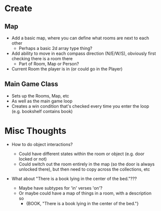 # Create
## Map
* Add a basic map, where you can define what rooms are next to each other
    * Perhaps a basic 2d array type thing?
* Add ability to move in each compass direction (N/E/W/S), obviously first checking there is a room there
  * Part of Room, Map or Person?
* Current Room the player is in (or could go in the Player)

## Main Game Class
* Sets up the Rooms, Map, etc
* As well as the main game loop
* Creates a win condition that's checked every time you enter the loop (e.g. bookshelf contains book)

# Misc Thoughts
* How to do object interactions?
  * Could have different states within the room or object (e.g. door locked or not)
  * Could switch out the room entirely in the map (so the door is always unlocked there), but then 
  need to copy across the collections, etc

* What about "There is a book lying in the center of the bed."???
  * Maybe have subtypes for 'in' verses 'on'?
  * Or maybe could have a map of things in a room, with a description so
    * {BOOK, "There is a book lying in the center of the bed."} 
